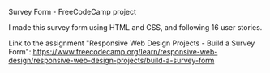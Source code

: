 Survey Form - FreeCodeCamp project 


I made this survey form using HTML and CSS, and following 16 user stories.

Link to the assignment "Responsive Web Design Projects - Build a Survey Form": 
https://www.freecodecamp.org/learn/responsive-web-design/responsive-web-design-projects/build-a-survey-form
